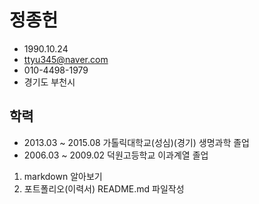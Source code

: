 # 정종헌
+ 1990.10.24
+ ttyu345@naver.com  
+ 010-4498-1979
+ 경기도 부천시  

## 학력
+ 2013.03 ~ 2015.08 가톨릭대학교(성심)(경기) 생명과학 졸업  
+ 2006.03 ~ 2009.02 덕원고등학교 이과계열 졸업





1. markdown 알아보기
2. 포트폴리오(이력서) README.md 파일작성

